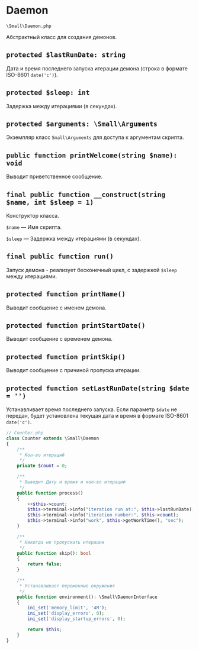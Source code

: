 # Daemon

`\Small\Daemon.php`

Абстрактный класс для создания демонов.

## `protected $lastRunDate: string`
Дата и время последнего запуска итерации демона (строка в формате ISO-8601 `date('c')`).

## `protected $sleep: int`
Задержка между итерациями (в секундах).

## `protected $arguments: \Small\Arguments`
Экземпляр класс `Small\Arguments` для доступа к аргументам скрипта.

## `public function printWelcome(string $name): void`
Выводит приветственное сообщение.

## `final public function __construct(string $name, int $sleep = 1)`
Конструктор класса.

`$name` &mdash; Имя скрипта.

`$sleep` &mdash; Задержка между итерациями (в секундах).

## `final public function run()`
Запуск демона - реализует бесконечный цикл, с задержкой `$sleep` между итерациями.

## `protected function printName()`
Выводит сообщение с именем демона.

## `protected function printStartDate()`
Выводит сообщение с временем демона.

## `protected function printSkip()`
Выводит сообщение с причиной пропуска итерации.

## `protected function setLastRunDate(string $date = '')`
Устанавливает время последнего запуска. Если параметр `$date` не передан,
будет установлена текущая дата и время в формате ISO-8601 `date('c')`.


```php
// Counter.php
class Counter extends \Small\Daemon
{
    /**
     * Кол-во итераций
     */
    private $count = 0;

    /**
     * Выводит Дату и время и кол-во итераций
     */
    public function process()
    {
        ++$this->count;
        $this->terminal->info("iteration run at:", $this->lastRunDate);
        $this->terminal->info("iteration number:", $this->count);
        $this->terminal->info("work", $this->getWorkTime(), "sec");
    }

    /**
     * Никогда не пропускать итерации
     */
    public function skip(): bool
    {
        return false;
    }

    /**
     * Устанавливает переменные окружения
     */
    public function environment(): \Small\DaemonInterface
    {
        ini_set('memory_limit', '4M');
        ini_set('display_errors', 0);
        ini_set('display_startup_errors', 0);

        return $this;
    }
}
```